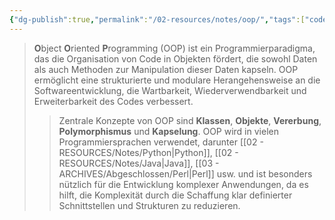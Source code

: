 ```yaml
---
{"dg-publish":true,"permalink":"/02-resources/notes/oop/","tags":["code"],"noteIcon":"","updated":"2025-08-26T16:35:06.383+02:00"}
---
```


> **O**bject **O**riented **P**rogramming (OOP) ist ein Programmierparadigma, das die Organisation von Code in Objekten fördert, die sowohl Daten als auch Methoden zur Manipulation dieser Daten kapseln. 
> OOP ermöglicht eine strukturierte und modulare Herangehensweise an die Softwareentwicklung, die Wartbarkeit, Wiederverwendbarkeit und Erweiterbarkeit des Codes verbessert. 
> >Zentrale Konzepte von OOP sind **Klassen**, **Objekte**, **Vererbung**, **Polymorphismus** und **Kapselung**. OOP wird in vielen Programmiersprachen verwendet, darunter [[02 - RESOURCES/Notes/Python\|Python]], [[02 - RESOURCES/Notes/Java\|Java]], [[03 - ARCHIVES/Abgeschlossen/Perl\|Perl]] usw. und ist besonders nützlich für die Entwicklung komplexer Anwendungen, da es hilft, die Komplexität durch die Schaffung klar definierter Schnittstellen und Strukturen zu reduzieren.